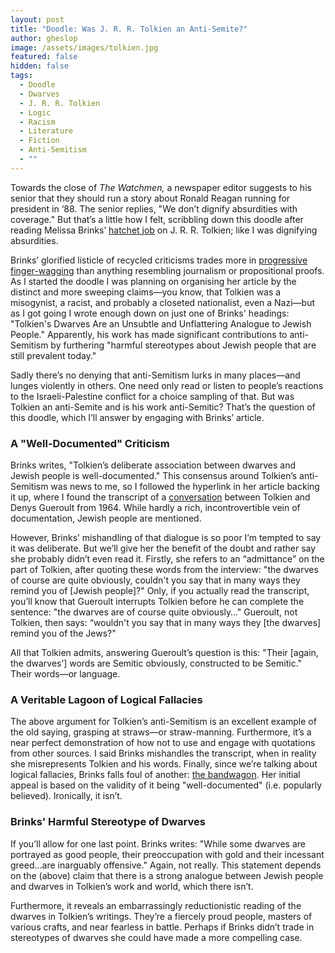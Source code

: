 ```yaml
---
layout: post
title: "Doodle: Was J. R. R. Tolkien an Anti-Semite?"
author: gheslop
image: /assets/images/tolkien.jpg
featured: false
hidden: false
tags:
  - Doodle
  - Dwarves
  - J. R. R. Tolkien
  - Logic
  - Racism
  - Literature
  - Fiction
  - Anti-Semitism
  - ""
---
```

Towards the close of *The Watchmen,* a newspaper editor suggests to his senior that they should run a story about Ronald Reagan running for president in ‘88. The senior replies, "We don’t dignify absurdities with coverage." But that’s a little how I felt, scribbling down this doodle after reading Melissa Brinks’ [hatchet job](https://www.ranker.com/list/prejudice-in-lord-of-the-rings/melissa-brinks?utm_source=facebook&utm_medium=lotr_post&pgid=103879482059218&utm_campaign=lotrracist_IB&fbclid=IwAR2kU0JYwVzB-pxW38yQXY7adYqFqg2cTnUh5NIXZodwP6mI2EyQros5YH8_aem_AbPvJzSviDEtiiQEbxyVOSzM2bTSatD-q_sxyxeQq7G-r_2klve0dyiY75ZBWWno1qY) on J. R. R. Tolkien; like I was dignifying absurdities.

Brinks’ glorified listicle of recycled criticisms trades more in [progressive finger-wagging](https://rekindle.co.za/content/2020-10-30-fridays-with-fred-nietzsche) than anything resembling journalism or propositional proofs. As I started the doodle I was planning on organising her article by the distinct and more sweeping claims—you know, that Tolkien was a misogynist, a racist, and probably a closeted nationalist, even a Nazi—but as I got going I wrote enough down on just one of Brinks' headings: "Tolkien's Dwarves Are an Unsubtle and Unflattering Analogue to Jewish People." Apparently, his work has made significant contributions to anti-Semitism by furthering "harmful stereotypes about Jewish people that are still prevalent today."

Sadly there’s no denying that anti-Semitism lurks in many places—and lunges violently in others. One need only read or listen to people’s reactions to the Israeli-Palestine conflict for a choice sampling of that. But was Tolkien an anti-Semite and is his work anti-Semitic? That’s the question of this doodle, which I’ll answer by engaging with Brinks’ article.

### A "Well-Documented" Criticism

Brinks writes, "Tolkien’s deliberate association between dwarves and Jewish people is well-documented." This consensus around Tolkien’s anti-Semitism was news to me, so I followed the hyperlink in her article backing it up, where I found the transcript of a [conversation](https://tolkiengateway.net/wiki/1964_BBC_Interview) between Tolkien and Denys Gueroult from 1964. While hardly a rich, incontrovertible vein of documentation, Jewish people are mentioned.

However, Brinks’ mishandling of that dialogue is so poor I’m tempted to say it was deliberate. But we’ll give her the benefit of the doubt and rather say she probably didn’t even read it. Firstly, she refers to an “admittance” on the part of Tolkien, after quoting these words from the interview: "the dwarves of course are quite obviously, couldn't you say that in many ways they remind you of \[Jewish people]?" Only, if you actually read the transcript, you’ll know that Gueroult interrupts Tolkien before he can complete the sentence: "the dwarves are of course quite obviously…" Gueroult, not Tolkien, then says: “wouldn't you say that in many ways they \[the dwarves] remind you of the Jews?"

All that Tolkien admits, answering Gueroult’s question is this: "Their \[again, the dwarves’] words are Semitic obviously, constructed to be Semitic." Their words—or language.

### A Veritable Lagoon of Logical Fallacies

The above argument for Tolkien’s anti-Semitism is an excellent example of the old saying, grasping at straws—or straw-manning. Furthermore, it’s a near perfect demonstration of how not to use and engage with quotations from other sources. I said Brinks mishandles the transcript, when in reality she misrepresents Tolkien and his words. Finally, since we’re talking about logical fallacies, Brinks falls foul of another: [the bandwagon](https://rekindle.co.za/content/2023-11-24-cancel-culture). Her initial appeal is based on the validity of it being "well-documented" (i.e. popularly believed). Ironically, it isn’t.

### Brinks' Harmful Stereotype of Dwarves

If you’ll allow for one last point. Brinks writes: "While some dwarves are portrayed as good people, their preoccupation with gold and their incessant greed…are inarguably offensive." Again, not really. This statement depends on the (above) claim that there is a strong analogue between Jewish people and dwarves in Tolkien’s work and world, which there isn’t.

Furthermore, it reveals an embarrassingly reductionistic reading of the dwarves in Tolkien’s writings. They’re a fiercely proud people, masters of various crafts, and near fearless in battle. Perhaps if Brinks didn’t trade in stereotypes of dwarves she could have made a more compelling case.